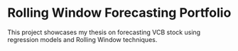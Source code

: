 # Rolling Window Forecasting Portfolio

This project showcases my thesis on forecasting VCB stock using regression models and Rolling Window techniques.
